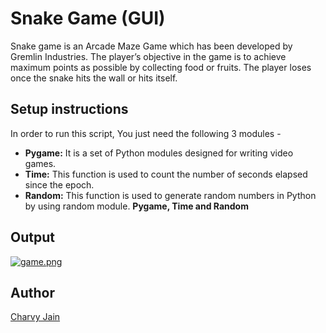 # Snake Game (GUI)

 Snake game is an Arcade Maze Game which has been developed by Gremlin Industries. The player’s objective in the game is to achieve maximum points as possible by collecting food or fruits. The player loses once the snake hits the wall or hits itself.

## Setup instructions

In order to run this script, You just need the following 3 modules -

- **Pygame:** It is a set of Python modules designed for writing video games.
- **Time:** This function is used to count the number of seconds elapsed since the epoch.
- **Random:** This function is used to generate random numbers in Python by using random module. **Pygame, Time and Random**

## Output

[![game.png](https://i.postimg.cc/R0548KNy/game.png)](https://postimg.cc/RWRkJ31L)

## Author

[Charvy Jain](https://github.com/CharvyJain)
